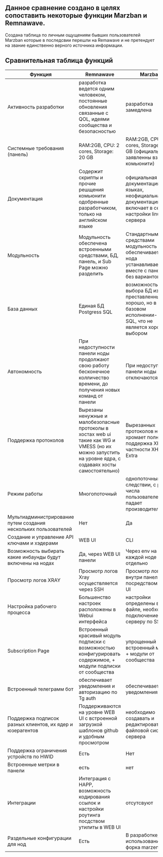 ## Данное сравнение создано в целях сопоставить некоторые функции Marzban и Remnawave.
Создана таблица по личным ощущениям бывших пользователей Marzban которые в последсвии перешли на Remawave и не претендует на звание единственно верного источника информации.

## Сравнительная таблица функций

| Функция            | Remnawave       | Marzban         |
|--------------------|-----------------|-----------------|
| Активность разработки | разработка ведется одним человеком, постоянные обновления связанные с QOL, идеями сообщества и безопасностью | разработка замедлена |
| Системные требования (панель)  | RAM:2GB, CPU: 2 cores, Storage: 20 GB | RAM:2GB, CPU: 1 cores, Storage: 10 GB (официально не заявленны взято у комьюнити)|
| Документация  | Содержит скрипты и прочие решщения комьюнити одобренные разработчиком, только на английском языке | официальная документация на 3 языках, неофициальная документация включает в себя настройки linux сервера|
| Модульность        | Модульность обеспечена встроенными средствами, БД, панель, и Sub Page можно разделить  | Стандартными средствами модульность не обеспечивается, нода устанавливается вместе с панелью без вариантов|
|База данных | Единая БД Postgress SQL | возможность выбора БД из преставленных - хорошо, но в базовом исполнении- lite SQL, что не является хорошим выбором |
| Автономность | При недоступности панели ноды продолжают свою работу бесконечное колличество времени, до получения новых команд от панели | При недоступности панели ноды отключаются |
| Поддержка протоколов | Вырезаны ненужные и малобезопасные протоколы в хостах web ui такие как WG и VMESS (но их можно запустить на уровне ядра, с оздаваях хосты самостоятельно) | Вырезанных протоколов нет, хромает полная поддержка XHTTP в частности XHTTP Extra |
|Режим работы|Многопоточный|однопоточный. В следствии, с ростом числа пользователей падает производительность|
|Мультиадминистрирование путем создания нескольких пользователей|Нет|Да|
|Создание и управление API ключами и хэдерами |WEB UI |CLI|
|Возможность выбирать какие инбаунды будут включены на нодах|Да, через WEB UI панели|Через env на каждой ноде отдельно|
| Просмотр логов XRAY | Просмотр логов Xray осуществляется через SSH | Просмотр логов внутри панели посредством WEB UI|
| Настройка рабочего процесса  | Большенство настроек расположены в Webui интерфейса | настройки определены в .env файле, необходимо подключение к серверу по SSH |
|Subscription Page| Встроенный красивый модуль подписки с возможностью конфигурировать содержимое, + модули подписки от сообщества | упрощенный встроенный модуль, + модули от сообщества |
|Встроенный телеграмм бот| обеспечивает уведомления и авторизацию по Tg auth | обеспечивает уведомления |
|Поддержка подписок разных клиентов, их ядер и юзерагентов | Поддерживаются на уровне WEB UI с встроенной загрузкой шаблонов github и удобным просмотром | необходимо создавать и редактировать в файловой системе сервера |
|Поддержка ограничения устройств по HWID|Есть|Нет|
|Встроенные метрки в панели|есть| нет|
|Интеграции | Интеграция с HAPP, возможность кодирования ссылок и настройки роутинга посдством утилиты в WEB UI | отсутсвуют |
|Раздельные конфигурации для нод|Есть| В разработке, или использование форка marzenshin |
